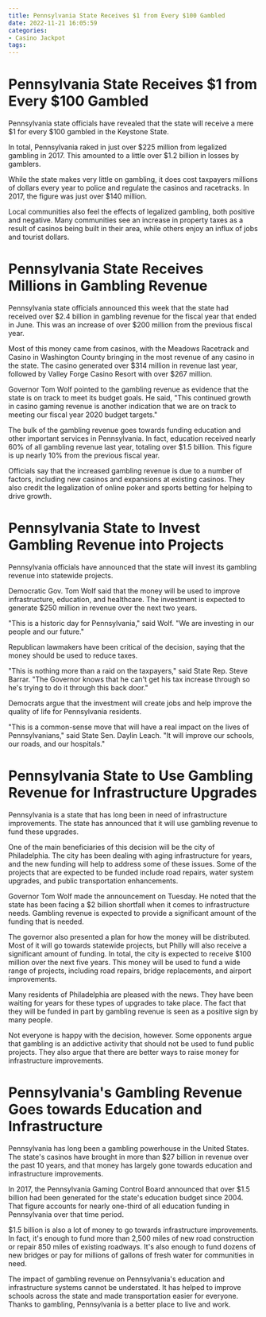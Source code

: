```yaml
---
title: Pennsylvania State Receives $1 from Every $100 Gambled
date: 2022-11-21 16:05:59
categories:
- Casino Jackpot
tags:
---
```



#  Pennsylvania State Receives $1 from Every $100 Gambled

Pennsylvania state officials have revealed that the state will receive a mere $1 for every $100 gambled in the Keystone State.

In total, Pennsylvania raked in just over $225 million from legalized gambling in 2017. This amounted to a little over $1.2 billion in losses by gamblers.

While the state makes very little on gambling, it does cost taxpayers millions of dollars every year to police and regulate the casinos and racetracks. In 2017, the figure was just over $140 million.

Local communities also feel the effects of legalized gambling, both positive and negative. Many communities see an increase in property taxes as a result of casinos being built in their area, while others enjoy an influx of jobs and tourist dollars.

#  Pennsylvania State Receives Millions in Gambling Revenue

Pennsylvania state officials announced this week that the state had received over $2.4 billion in gambling revenue for the fiscal year that ended in June. This was an increase of over $200 million from the previous fiscal year.

Most of this money came from casinos, with the Meadows Racetrack and Casino in Washington County bringing in the most revenue of any casino in the state. The casino generated over $314 million in revenue last year, followed by Valley Forge Casino Resort with over $267 million.

Governor Tom Wolf pointed to the gambling revenue as evidence that the state is on track to meet its budget goals. He said, "This continued growth in casino gaming revenue is another indication that we are on track to meeting our fiscal year 2020 budget targets."

The bulk of the gambling revenue goes towards funding education and other important services in Pennsylvania. In fact, education received nearly 60% of all gambling revenue last year, totaling over $1.5 billion. This figure is up nearly 10% from the previous fiscal year.

Officials say that the increased gambling revenue is due to a number of factors, including new casinos and expansions at existing casinos. They also credit the legalization of online poker and sports betting for helping to drive growth.

#  Pennsylvania State to Invest Gambling Revenue into Projects

Pennsylvania officials have announced that the state will invest its gambling revenue into statewide projects.

Democratic Gov. Tom Wolf said that the money will be used to improve infrastructure, education, and healthcare. The investment is expected to generate $250 million in revenue over the next two years.

"This is a historic day for Pennsylvania," said Wolf. "We are investing in our people and our future."

Republican lawmakers have been critical of the decision, saying that the money should be used to reduce taxes.

"This is nothing more than a raid on the taxpayers," said State Rep. Steve Barrar. "The Governor knows that he can't get his tax increase through so he's trying to do it through this back door."

Democrats argue that the investment will create jobs and help improve the quality of life for Pennsylvania residents.

"This is a common-sense move that will have a real impact on the lives of Pennsylvanians," said State Sen. Daylin Leach. "It will improve our schools, our roads, and our hospitals."

#  Pennsylvania State to Use Gambling Revenue for Infrastructure Upgrades

Pennsylvania is a state that has long been in need of infrastructure improvements. The state has announced that it will use gambling revenue to fund these upgrades.

One of the main beneficiaries of this decision will be the city of Philadelphia. The city has been dealing with aging infrastructure for years, and the new funding will help to address some of these issues. Some of the projects that are expected to be funded include road repairs, water system upgrades, and public transportation enhancements.

Governor Tom Wolf made the announcement on Tuesday. He noted that the state has been facing a $2 billion shortfall when it comes to infrastructure needs. Gambling revenue is expected to provide a significant amount of the funding that is needed.

The governor also presented a plan for how the money will be distributed. Most of it will go towards statewide projects, but Philly will also receive a significant amount of funding. In total, the city is expected to receive $100 million over the next five years. This money will be used to fund a wide range of projects, including road repairs, bridge replacements, and airport improvements.

Many residents of Philadelphia are pleased with the news. They have been waiting for years for these types of upgrades to take place. The fact that they will be funded in part by gambling revenue is seen as a positive sign by many people.

Not everyone is happy with the decision, however. Some opponents argue that gambling is an addictive activity that should not be used to fund public projects. They also argue that there are better ways to raise money for infrastructure improvements.

#  Pennsylvania's Gambling Revenue Goes towards Education and Infrastructure

Pennsylvania has long been a gambling powerhouse in the United States. The state's casinos have brought in more than $27 billion in revenue over the past 10 years, and that money has largely gone towards education and infrastructure improvements.

In 2017, the Pennsylvania Gaming Control Board announced that over $1.5 billion had been generated for the state's education budget since 2004. That figure accounts for nearly one-third of all education funding in Pennsylvania over that time period.

$1.5 billion is also a lot of money to go towards infrastructure improvements. In fact, it's enough to fund more than 2,500 miles of new road construction or repair 850 miles of existing roadways. It's also enough to fund dozens of new bridges or pay for millions of gallons of fresh water for communities in need.

The impact of gambling revenue on Pennsylvania's education and infrastructure systems cannot be understated. It has helped to improve schools across the state and made transportation easier for everyone. Thanks to gambling, Pennsylvania is a better place to live and work.